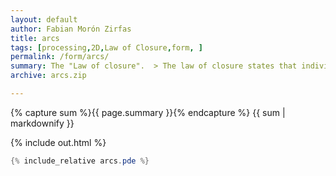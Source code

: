 ```yaml
---   
layout: default
author: Fabian Morón Zirfas
title: arcs
tags: [processing,2D,Law of Closure,form, ]
permalink: /form/arcs/
summary: The "Law of closure".  > The law of closure states that individuals perceive objects such as shapes, letters, pictures, etc., as being whole when they are not complete. Specifically, when parts of a whole picture are missing, our perception fills in the visual gap.  > [wikipedia](https://en.wikipedia.org/wiki/Gestalt_psychology#Pr.C3.A4gnanz)  
archive: arcs.zip

---  
```


<div class="hero">{% capture sum %}{{ page.summary }}{% endcapture %}
{{ sum | markdownify }}</div>

<!-- more -->

{% include out.html %}

```java
{% include_relative arcs.pde %}
```


